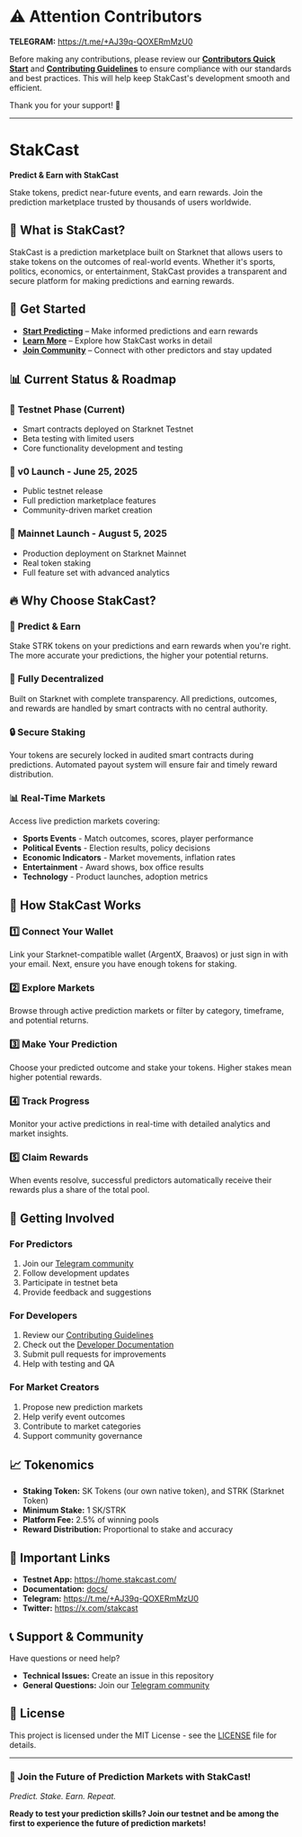 # ⚠ Attention Contributors  
**TELEGRAM:** https://t.me/+AJ39q-QOXERmMzU0

Before making any contributions, please review our **[Contributors Quick Start](docs/GettingStarted.md)** and **[Contributing Guidelines](docs/CONTRIBUTING.md)** to ensure compliance with our standards and best practices. This will help keep StakCast's development smooth and efficient.  

Thank you for your support! 🚀  

---

# StakCast
**Predict & Earn with StakCast**  

Stake tokens, predict near-future events, and earn rewards. Join the prediction marketplace trusted by thousands of users worldwide.

## 🎯 What is StakCast?

StakCast is a prediction marketplace built on Starknet that allows users to stake tokens on the outcomes of real-world events. Whether it's sports, politics, economics, or entertainment, StakCast provides a transparent and secure platform for making predictions and earning rewards.

## 🚀 Get Started

- **[Start Predicting](https://home.stakcast.com/)** – Make informed predictions and earn rewards
- **[Learn More](docs/)** – Explore how StakCast works in detail
- **[Join Community](https://t.me/+AJ39q-QOXERmMzU0)** – Connect with other predictors and stay updated

## 📊 Current Status & Roadmap

### 🧪 **Testnet Phase** (Current)
- Smart contracts deployed on Starknet Testnet
- Beta testing with limited users
- Core functionality development and testing

### 🚀 **v0 Launch - June 25, 2025**
- Public testnet release
- Full prediction marketplace features
- Community-driven market creation

### 🎉 **Mainnet Launch - August 5, 2025**
- Production deployment on Starknet Mainnet
- Real token staking
- Full feature set with advanced analytics

## 🔥 Why Choose StakCast?

### 🔮 **Predict & Earn**
Stake STRK tokens on your predictions and earn rewards when you're right. The more accurate your predictions, the higher your potential returns.

### 🔗 **Fully Decentralized**
Built on Starknet with complete transparency. All predictions, outcomes, and rewards are handled by smart contracts with no central authority.

### 🔒 **Secure Staking**
Your tokens are securely locked in audited smart contracts during predictions. Automated payout system will ensure fair and timely reward distribution.

### 📊 **Real-Time Markets**
Access live prediction markets covering:
- **Sports Events** - Match outcomes, scores, player performance
- **Political Events** - Election results, policy decisions
- **Economic Indicators** - Market movements, inflation rates
- **Entertainment** - Award shows, box office results
- **Technology** - Product launches, adoption metrics

## 🔄 How StakCast Works

### 1️⃣ **Connect Your Wallet**
Link your Starknet-compatible wallet (ArgentX, Braavos) or just sign in with your email. Next, ensure you have enough tokens for staking.

### 2️⃣ **Explore Markets**
Browse through active prediction markets or filter by category, timeframe, and potential returns.

### 3️⃣ **Make Your Prediction**
Choose your predicted outcome and stake your tokens. Higher stakes mean higher potential rewards.

### 4️⃣ **Track Progress**
Monitor your active predictions in real-time with detailed analytics and market insights.

### 5️⃣ **Claim Rewards**
When events resolve, successful predictors automatically receive their rewards plus a share of the total pool.

## 🌟 Getting Involved

### For Predictors
1. Join our [Telegram community](https://t.me/+AJ39q-QOXERmMzU0)
2. Follow development updates
3. Participate in testnet beta
4. Provide feedback and suggestions

### For Developers
1. Review our [Contributing Guidelines](docs/CONTRIBUTING.md)
2. Check out the [Developer Documentation](docs/dev/)
3. Submit pull requests for improvements
4. Help with testing and QA

### For Market Creators
1. Propose new prediction markets
2. Help verify event outcomes
3. Contribute to market categories
4. Support community governance

## 📈 Tokenomics

- **Staking Token:** SK Tokens (our own native token), and STRK (Starknet Token)
- **Minimum Stake:** 1 SK/STRK
- **Platform Fee:** 2.5% of winning pools
- **Reward Distribution:** Proportional to stake and accuracy

## 🔗 Important Links

- **Testnet App:** https://home.stakcast.com/
- **Documentation:** [docs/](docs/)
- **Telegram:** https://t.me/+AJ39q-QOXERmMzU0
- **Twitter:** https://x.com/stakcast

## 📞 Support & Community

Have questions or need help? 

- **Technical Issues:** Create an issue in this repository
- **General Questions:** Join our [Telegram community](https://t.me/+AJ39q-QOXERmMzU0)

## 📄 License

This project is licensed under the MIT License - see the [LICENSE](LICENSE) file for details.

---

### 🚀 Join the Future of Prediction Markets with StakCast!

*Predict. Stake. Earn. Repeat.*

**Ready to test your prediction skills? Join our testnet and be among the first to experience the future of prediction markets!**
